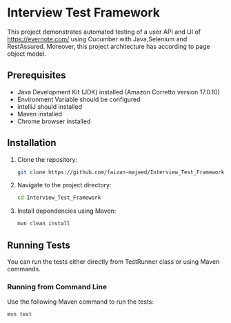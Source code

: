 # Interview Test Framework

This project demonstrates automated testing of a user API and UI of https://evernote.com/ using Cucumber with Java,Selenium and RestAssured. Moreover, this project architecture has according to page object model. 


## Prerequisites

- Java Development Kit (JDK) installed (Amazon Corretto version 17.0.10)
- Environment Variable should be configured
- intelliJ should installed
- Maven installed
- Chrome browser installed

## Installation

1. Clone the repository:

    ```bash
    git clone https://github.com/faizan-majeed/Interview_Test_Framework.git
    ```

2. Navigate to the project directory:

    ```bash
    cd Interview_Test_Framework
    ```

3. Install dependencies using Maven:

    ```bash
    mvn clean install
    ```

## Running Tests

You can run the tests either directly from TestRunner class or using Maven commands.

### Running from Command Line

Use the following Maven command to run the tests:

```bash
mvn test
```
